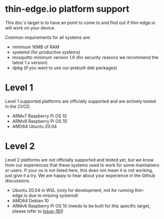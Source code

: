 # thin-edge.io platform support

This doc`s target is to have an point to come to and find out if thin-edge.io will work on your device.

Common requirements for all systems are:
* minimum 16MB of RAM
* systemd (for productive systems)
* mosquitto minimum version 1.6 (for security reasons we recommend the latest 1.x version)
* dpkg (if you want to use our prebuilt deb packages)

# Level 1
Level 1 supported platforms are officially supported and are actively tested in the CI/CD.
* ARMv7 Raspberry Pi OS 10
* ARMv8 Raspberry Pi OS 10
* AMD64 Ubuntu 20.04

# Level 2
Level 2 platforms are not officially supported and tested yet, but we know from our experiences that these systems used to work for some maintainers or users. If your os is not listed here, this does not mean it is not working, just give it a try. We are happy to hear about your experience in the Github discussions.
* Ubuntu 20.04 in WSL (only for development, not for running thin-edge.io due to missing systemd)
* AMD64 Debian 10
* ARMv6 Raspberry Pi OS 10 (needs to be built for this specific target, please refer to [Issue-161](https://github.com/thin-edge/thin-edge.io/issues/161))

